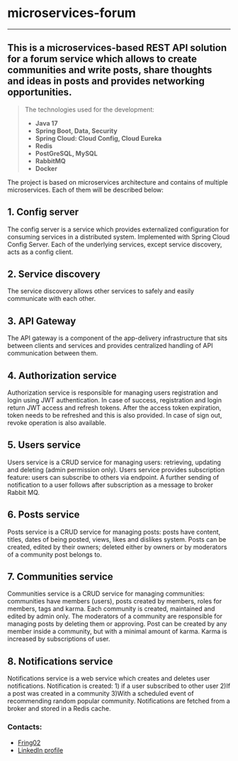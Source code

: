 # microservices-forum
***
This is a microservices-based REST API solution for a forum service which allows to create communities and write posts, share thoughts and ideas in posts and provides networking opportunities.
---
>The technologies used for the development:
>
>- **Java 17**
>- **Spring Boot, Data, Security**
>- **Spring Cloud: Cloud Config, Cloud Eureka**
>- **Redis**
>- **PostGreSQL, MySQL**
>- **RabbitMQ**
>- **Docker**

The project is based on microservices architecture and contains of multiple microservices. Each of them will be described below:
## 1. Config server
The config server is a service which provides externalized configuration for consuming services in a distributed system. Implemented with Spring Cloud Config Server. Each of the underlying services, except service discovery, acts as a config client.
## 2. Service discovery
The service discovery allows other services to safely and easily communicate with each other.
## 3. API Gateway
The API gateway is a component of the app-delivery infrastructure that sits between clients and services and provides centralized handling of API communication between them.
## 4. Authorization service
Authorization service is responsible for managing users registration and login using JWT authentication. In case of success, registration and login return JWT access and refresh tokens. After the access token expiration, token needs to be refreshed and this is also provided. In case of sign out, revoke operation is also available.
## 5. Users service
Users service is a CRUD service for managing users: retrieving, updating and deleting (admin permission only). 
Users service provides subscription feature: users can subscribe to others via endpoint. A further sending of notification to a user follows after subscription as a message to broker Rabbit MQ.
## 6. Posts service
Posts service is a CRUD service for managing posts: posts have content, titles, dates of being posted, views, likes and dislikes system. Posts can be created, edited by their owners; deleted either by owners or by moderators of a community post belongs to.
## 7. Communities service
Communities service is a CRUD service for managing communities: communities have members (users), posts created by members, roles for members, tags and karma. Each community is created, maintained and edited by admin only. The moderators of a community are responsible for managing posts by deleting them or approving. Post can be created by any member inside a community, but with a minimal amount of karma. Karma is increased by subscriptions of user.
## 8. Notifications service
Notifications service is a web service which creates and deletes user notifications. Notification is created: 1) if a user subscribed to other user 2)If a post was created in a community 3)With a scheduled event of recommending random popular community. Notifications are fetched from a broker and stored in a Redis cache. 

### Contacts:
- [Fring02](https://github.com/Fring02)
- [LinkedIn profile](https://www.linkedin.com/in/sultanbekkhassenov/)
